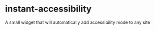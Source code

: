 instant-accessibility
=====================

A small widget that will automatically add accessibility mode to any site
